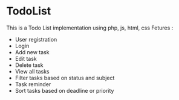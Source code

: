 # TodoList
This is a Todo List implementation using php, js, html, css
Fetures : 
+ User registration
+ Login
+ Add new task
+ Edit task
+ Delete task
+ View all tasks
+ Filter tasks based on status and subject
+ Task reminder
+ Sort tasks based on deadline or priority

